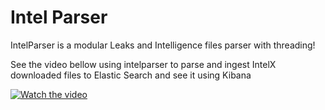 
# Intel Parser

IntelParser is a modular Leaks and Intelligence files parser with threading! 

See the video bellow using intelparser to parse and ingest IntelX downloaded files to Elastic Search and see it using Kibana

[![Watch the video](https://github.com/helviojunior/intelparser/raw/refs/heads/main/images/intelx_sample_cover.jpg)](https://www.youtube.com/watch?v=qwZNj_mNHMI)
